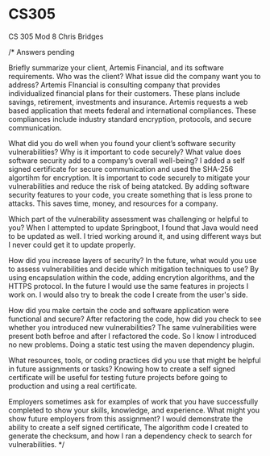 # CS305
CS 305 Mod 8
Chris Bridges

/* Answers pending 

  Briefly summarize your client, Artemis Financial, and its software requirements. Who was the client? What issue did the company want you to address?
Artemis FInancial is consulting company that provides individualized financial plans for their customers. These plans include savings, retirement, investments and insurance.
Artemis requests a web based application that meets federal and international compliances. These compliances include industry standard encryption, protocols, and secure communication.  

  What did you do well when you found your client’s software security vulnerabilities? Why is it important to code securely? What value does software security add to a company’s overall well-being?
I added a self signed certificate for secure communication and used the SHA-256 algortihm for encryption. It is important to code securely to mitigate your vulnerabilities and reduce the risk of being atatcked. By adding software security features to your code, you create something that is less prone to attacks. This saves time, money, and resources for a company. 

  Which part of the vulnerability assessment was challenging or helpful to you?
When I attempted to update Springboot, I found that Java would need to be updated as well. I tried working around it, and using different ways but I never could get it to update properly.  

  How did you increase layers of security? In the future, what would you use to assess vulnerabilities and decide which mitigation techniques to use?
By using encapsulation within the code, adding encrytion algorithms, and the HTTPS protocol. In the future I would use the same features in projects I work on. I would also try to break the code I create from the user's side.  

  How did you make certain the code and software application were functional and secure? After refactoring the code, how did you check to see whether you introduced new vulnerabilities?
 The same vulnerabilities were present both befroe and after I refactored the code. So I know I introduced no new problems. Doing a static test using the maven dependency plugin.

  What resources, tools, or coding practices did you use that might be helpful in future assignments or tasks?
Knowing how to create a self signed certificate will be useful for testing future projects before going to production and using a real certificate. 

  Employers sometimes ask for examples of work that you have successfully completed to show your skills, knowledge, and experience. What might you show future employers from this assignment?
I would demonstrate the ability to create a self signed certificate, The algorithm code I created to generate the checksum, and how I ran a dependency check to search for vulnerabilities. 
*/

